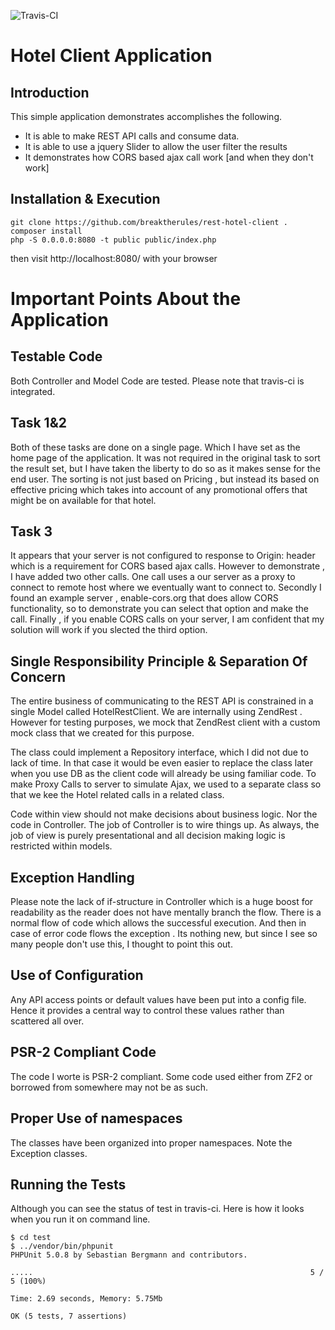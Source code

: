 ![Travis-CI](https://travis-ci.org/breaktherules/rest-hotel-client.svg?branch=rc-2015-11-09)

Hotel Client Application
=======================

Introduction
------------
This simple application demonstrates accomplishes the following.
* It is able to make REST API calls and consume data.
* It is able to use a jquery Slider to allow the user filter the results
* It demonstrates how CORS based ajax call work [and when they don't work]

Installation & Execution
------------
```
git clone https://github.com/breaktherules/rest-hotel-client .
composer install
php -S 0.0.0.0:8080 -t public public/index.php
```


then visit http://localhost:8080/ with your browser


Important Points About the Application
======================================

Testable Code
-------------
Both Controller and Model Code are tested. Please note that travis-ci is integrated.

Task 1&2
--------
Both of these tasks are done on a single page. Which I have set as the home page of the application. It was not required in the original task to sort the result set, but I have taken the liberty to do so as it makes sense for the end user.
The sorting is not just based on Pricing , but instead its based on effective pricing which takes into account of any promotional offers that might be on available for that hotel.

Task 3
-------
It appears that your server is not configured to response to Origin: header which is a requirement for CORS based ajax calls. However to demonstrate , I have added two other calls. One call uses a our server as a proxy to connect to remote host where we eventually want to connect to.
Secondly I found an example server , enable-cors.org  that does allow CORS functionality, so to demonstrate you can select that option and make the call. 
Finally , if you enable CORS calls on your server, I am confident that my solution will work if you slected the third option.

Single Responsibility Principle & Separation Of Concern
-------------------------------------------------------
The entire business of communicating to the REST API is constrained in a single Model called HotelRestClient. We are internally using ZendRest . However for testing purposes, we mock that ZendRest client with a custom mock class that we created for this purpose.

The class could implement a Repository interface, which I did not due to lack of time. In that case it would be even easier to replace the class later when you use DB as the client code will already be using familiar code.
To make Proxy Calls to server to simulate Ajax, we used to a separate class so that we kee the Hotel related calls in a related class.

Code within view should not make decisions about business logic. Nor the code in Controller. The job of Controller is to wire things up.
As always, the job of view is purely presentational and all decision making logic is restricted within models.

Exception Handling
-------------------
Please note the lack of if-structure in Controller which is a huge boost for readability as the reader does not have mentally branch the flow.
There is a normal flow of code which allows the successful execution. And then in case of error code flows the exception .
Its nothing new, but since I see so many people don't use this, I thought to point this out.


Use of Configuration
--------------------
Any API access points or default values have been put into a config file. Hence it provides a central way to control these values rather than scattered all over.

PSR-2 Compliant Code
--------------------
The code I worte is PSR-2 compliant. Some code used either from ZF2 or borrowed from somewhere may not be as such.

Proper Use of namespaces
-----------------------
The classes have been organized into proper namespaces. Note the Exception classes.


Running the Tests
-----------------
Although you can see the status of test in travis-ci. Here is how it looks when you run it on command line.

```
$ cd test
$ ../vendor/bin/phpunit
PHPUnit 5.0.8 by Sebastian Bergmann and contributors.

.....                                                              5 / 5 (100%)

Time: 2.69 seconds, Memory: 5.75Mb

OK (5 tests, 7 assertions)
```
